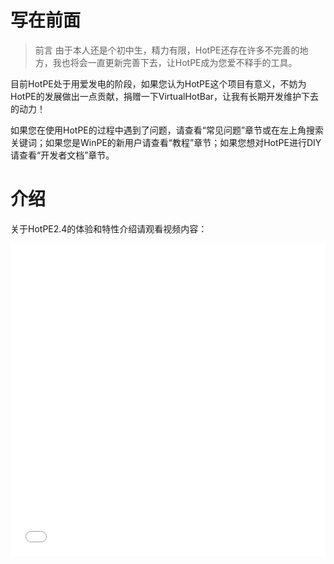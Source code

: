 # 写在前面

> 前言 由于本人还是个初中生，精力有限，HotPE还存在许多不完善的地方，我也将会一直更新完善下去，让HotPE成为您爱不释手的工具。

目前HotPE处于用爱发电的阶段，如果您认为HotPE这个项目有意义，不妨为HotPE的发展做出一点贡献，捐赠一下VirtualHotBar，让我有长期开发维护下去的动力！

如果您在使用HotPE的过程中遇到了问题，请查看“常见问题”章节或在左上角搜索关键词；如果您是WinPE的新用户请查看“教程”章节；如果您想对HotPE进行DIY请查看“开发者文档”章节。

# 介绍
关于HotPE2.4的体验和特性介绍请观看视频内容：
<iframe src="//player.bilibili.com/player.html?aid=685795279&amp;bvid=BV1xU4y1q7XE&amp;cid=769756043&page=1&high_quality=1&danmaku=0" allowfullscreen="allowfullscreen" width="100%" height="500" scrolling="no" frameborder="0" sandbox="allow-top-navigation allow-same-origin allow-forms allow-scripts"></iframe>
